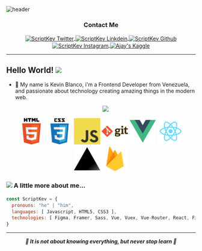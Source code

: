 ![header](https://github.com/ScriptKev/ScriptKev/blob/master/src/assets/toGitHub/bannerGitHub.png?raw=true)

<h3 align="center"> Contact Me </h3>
<p align="center">
	<a href="https://twitter.com/ScriptKev">
	  <img align="center" alt="ScriptKev Twitter" width="22px" src="https://cdn.jsdelivr.net/npm/simple-icons@v3/icons/twitter.svg" />
	</a>
	<a href="https://www.linkedin.com/in/ScriptKev">
	  <img align="center" alt="ScriptKev Linkdein" width="22px" src="https://cdn.jsdelivr.net/npm/simple-icons@v3/icons/linkedin.svg" />
	</a>
	<a href="https://github.com/ScriptKev">
	  <img align="center" alt="ScriptKev Github" width="22px" src="https://cdn.jsdelivr.net/npm/simple-icons@v3/icons/github.svg" />
	</a>
	<a href="https://instagram.com/ScriptKev">
	  <img align="center" alt="ScriptKev Instagram" width="22px" src="https://cdn.jsdelivr.net/npm/simple-icons@v3/icons/instagram.svg" />
	</a>
	<a href="https://www.kaggle.com/ajaykhalsa">
	  <img align="center" alt="Ajay's Kaggle" width="22px" src="https://cdn.jsdelivr.net/npm/simple-icons@3.1.0/icons/kaggle.svg" />
	</a>
</p>



----
## Hello World! <img src="https://raw.githubusercontent.com/iampavangandhi/iampavangandhi/master/gifs/Hi.gif" width="30px"></h2>
- 👋 My name is Kevin Blanco, i'm a Frontend Developer from Venezuela, and passionate about technology creating amazing things in the modern web.
	<p align="center"><img src="https://media.giphy.com/media/WUlplcMpOCEmTGBtBW/giphy.gif" width="100"></p>
<p align="center">
<code><img height="70" src="https://raw.githubusercontent.com/github/explore/80688e429a7d4ef2fca1e82350fe8e3517d3494d/topics/html/html.png"></code>
<code><img height="70" src="https://raw.githubusercontent.com/github/explore/80688e429a7d4ef2fca1e82350fe8e3517d3494d/topics/css/css.png"></code>
<code><img height="70" src="https://raw.githubusercontent.com/github/explore/80688e429a7d4ef2fca1e82350fe8e3517d3494d/topics/javascript/javascript.png"></code>
<code><img height="70" src="https://raw.githubusercontent.com/github/explore/80688e429a7d4ef2fca1e82350fe8e3517d3494d/topics/git/git.png"></code>
<code><img height="70" src="https://raw.githubusercontent.com/github/explore/80688e429a7d4ef2fca1e82350fe8e3517d3494d/topics/vue/vue.png"></code>
<code><img height="70" src="https://raw.githubusercontent.com/github/explore/80688e429a7d4ef2fca1e82350fe8e3517d3494d/topics/react/react.png"></code>
<code><img height="70" src="https://raw.githubusercontent.com/github/explore/80688e429a7d4ef2fca1e82350fe8e3517d3494d/topics/zeit/zeit.png"></code>
<code><img height="70" src="https://raw.githubusercontent.com/github/explore/80688e429a7d4ef2fca1e82350fe8e3517d3494d/topics/firebase/firebase.png"></code>
</p>

### <img src="https://media.giphy.com/media/VgCDAzcKvsR6OM0uWg/giphy.gif" width="50"> A little more about me...  

```javascript
const ScriptKev = {
  pronouns: "he" | "him",
  languages: [ Javascript, HTML5, CSS3 ],
  technologies: [ Figma, Framer, Sass, Vue, Vuex, Vue-Router, React, Firebase ],
}
```
----
<p align="center">
<em><b>🚀 It is not about knowing everything, but never stop learn 🚀</b></em>
</p>
